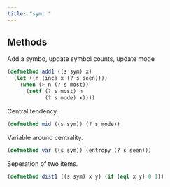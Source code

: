 ```yaml
---
title: "sym: "
---
```


Methods
-------
Add a symbo, update symbol counts,  update mode

```lisp
(defmethod add1 ((s sym) x)
  (let ((n (inca x (? s seen))))
    (when (> n (? s most))
      (setf (? s most) n
            (? s mode) x))))
```

Central tendency.

```lisp
(defmethod mid ((s sym)) (? s mode))
```

Variable around centrality.

```lisp
(defmethod var ((s sym)) (entropy (? s seen)))
```

Seperation of two items.

```lisp
(defmethod dist1 ((s sym) x y) (if (eql x y) 0 1))

```

